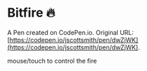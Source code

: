 # Bitfire 🔥

A Pen created on CodePen.io. Original URL: [https://codepen.io/jscottsmith/pen/dwZjWK](https://codepen.io/jscottsmith/pen/dwZjWK).

mouse/touch to control the fire